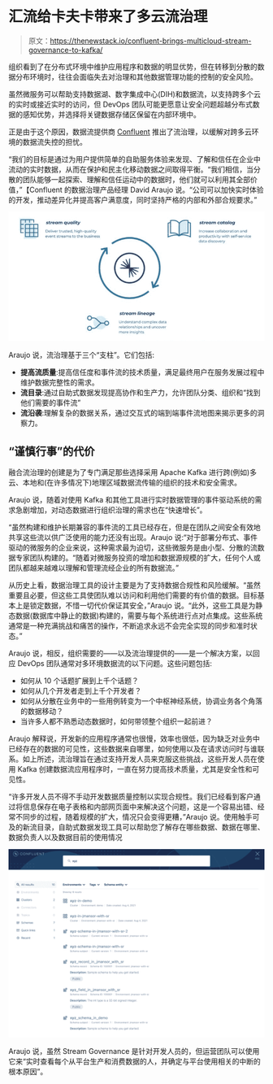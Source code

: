 # 汇流给卡夫卡带来了多云流治理

> 原文：<https://thenewstack.io/confluent-brings-multicloud-stream-governance-to-kafka/>

组织看到了在分布式环境中维护应用程序和数据的明显优势，但在转移到分散的数据分布环境时，往往会面临失去对治理和其他数据管理功能的控制的安全风险。

虽然微服务可以帮助支持数据湖、数字集成中心(DIH)和数据流，以支持跨多个云的实时或接近实时的访问，但 DevOps 团队可能更愿意让安全问题超越分布式数据的感知优势，并选择将关键数据存储区保留在内部环境中。

正是由于这个原因，数据流提供商 [Confluent](https://www.confluent.io/?utm_content=inline-mention) 推出了流治理，以缓解对跨多云环境的数据流失控的担忧。

“我们的目标是通过为用户提供简单的自助服务体验来发现、了解和信任在企业中流动的实时数据，从而在保护和民主化移动数据之间取得平衡。“我们相信，当分散的团队能够一起探索、理解和信任运动中的数据时，他们就可以利用其全部价值，”【Confluent 的数据治理产品经理 David Araujo 说。“公司可以加快实时体验的开发，推动差异化并提高客户满意度，同时坚持严格的内部和外部合规要求。”

![](img/c6dbd5ca47a6a982d0d60b192a1904b8.png)

Araujo 说，流治理基于三个“支柱”。它们包括:

*   **提高流质量**:提高信任度和事件流的技术质量，满足最终用户在服务发展过程中维护数据完整性的需求。
*   **流目录**:通过自助式数据发现提高协作和生产力，允许团队分类、组织和“找到他们需要的事件流”
*   **流沿袭**:理解复杂的数据关系，通过交互式的端到端事件流地图来揭示更多的洞察力。

## “谨慎行事”的代价

融合流治理的创建是为了专门满足那些选择采用 Apache Kafka 进行跨(例如)多云、本地和(在许多情况下)地理区域数据流传输的组织的技术和安全需求。

Araujo 说，随着对使用 Kafka 和其他工具进行实时数据管理的事件驱动系统的需求急剧增加，对动态数据进行组织治理的需求也在“快速增长”。

“虽然构建和维护长期兼容的事件流的工具已经存在，但是在团队之间安全有效地共享这些流以供广泛使用的能力还没有出现。Araujo 说:“对于部署分布式、事件驱动的微服务的企业来说，这种需求最为迫切，这些微服务是由小型、分散的流数据专家团队构建的。“随着对微服务投资的增加和数据源规模的扩大，任何个人或团队都越来越难以理解和管理流经企业的所有数据流。”

从历史上看，数据治理工具的设计主要是为了支持数据合规性和风险缓解。“虽然重要且必要，但这些工具使团队难以访问和利用他们需要的有价值的数据。目标基本上是锁定数据，不惜一切代价保证其安全，”Araujo 说。“此外，这些工具是为静态数据(数据库中静止的数据)构建的，需要与每个系统进行点对点集成。这些系统通常是一种充满挑战和痛苦的操作，不断追求永远不会完全实现的同步和准时状态。”

Araujo 说，相反，组织需要的——以及流治理提供的——是一个解决方案，以回应 DevOps 团队通常对多环境数据流的以下问题。这些问题包括:

*   如何从 10 个话题扩展到上千个话题？
*   如何从几个开发者走到上千个开发者？
*   如何从分散在业务中的一些用例转变为一个中枢神经系统，协调业务各个角落的数据移动？
*   当许多人都不熟悉动态数据时，如何带领整个组织一起前进？

Araujo 解释说，开发新的应用程序通常也很慢，效率也很低，因为缺乏对业务中已经存在的数据的可见性，这些数据来自哪里，如何使用以及在请求访问时与谁联系。如上所述，流治理旨在通过支持开发人员来克服这些挑战，这些开发人员在使用 Kafka 创建数据流应用程序时，一直在努力提高技术质量，尤其是安全性和可见性。

“许多开发人员不得不手动开发数据质量控制以实现合规性。我们已经看到客户通过将信息保存在电子表格和内部网页面中来解决这个问题，这是一个容易出错、经常不同步的过程，随着规模的扩大，情况只会变得更糟，”Araujo 说。使用触手可及的新流目录，自助式数据发现工具可以帮助您了解存在哪些数据、数据在哪里、数据负责人以及数据目前的使用情况

![](img/e4eca5743b0c22e316166b519ee47f2e.png)

Araujo 说，虽然 Stream Governance 是针对开发人员的，但运营团队可以使用它来“实时查看每个从平台生产和消费数据的人，并确定与平台使用相关的中断的根本原因”。

<svg xmlns:xlink="http://www.w3.org/1999/xlink" viewBox="0 0 68 31" version="1.1"><title>Group</title> <desc>Created with Sketch.</desc></svg>